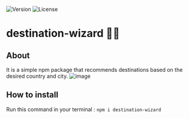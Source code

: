 ![Version](https://img.shields.io/badge/Version-1.2.0-blue.svg)
![License](https://img.shields.io/badge/License-MIT%20-red.svg)

# destination-wizard 🧙‍♂️

## About
It is a simple npm package that recommends destinations based on the desired country and city.
![image](https://user-images.githubusercontent.com/58489322/169884133-8a8d21b3-d60f-436f-b41e-bbffa5492971.png)

## How to install
Run this command in your terminal : `npm i destination-wizard`


